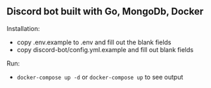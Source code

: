 ## Discord bot built with Go, MongoDb, Docker

Installation:  
- copy .env.example to .env and fill out the blank fields
- copy discord-bot/config.yml.example and fill out blank fields

Run:  
- ```docker-compose up -d``` or ```docker-compose up``` to see output